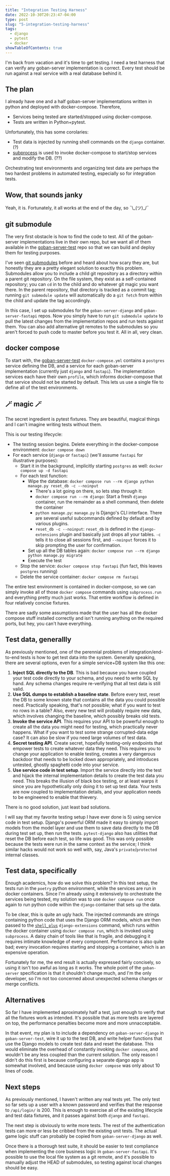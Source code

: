 ```yaml
---
title: "Integration Testing Harness"
date: 2022-10-30T20:23:47-04:00
type: post
slug: "5-integration-testing-harness"
tags:
  - django
  - pytest
  - docker
showTableOfContents: true
---
```


I'm back from vacation and it's time to get testing. I need a test harness that can verify any goban-server implementation is correct. Every test should be run against a real service with a real database behind it. 

## The plan
I already have one and a half goban-server implementations written in python and deployed with docker-compose. Therefore,

* Services being tested are started/stopped using docker-compose.
* Tests are written in Python+pytest.

Unfortunately, this has some corolaries:

* Test data is injected by running shell commands on the `django` container. (?)
* [subprocess](https://docs.python.org/3/library/subprocess.html) is used to invoke docker-compose to start/stop services and modify the DB. (??)

Orchestrating test environments and organizing test data are perhaps the two hardest problems in automated testing, especially so for integration tests.

## Wow, that sounds janky
Yeah, it is. Fortunately, it all works at the end of the day, so ¯\\\_(ツ)_/¯

## git submodule
The very first obstacle is how to find the code to test. All of the goban-server implementations live in their own repo, but we want all of them available in the [goban-server-test](https://github.com/go-recordkeeper/goban-server-test) repo so that we can build and deploy them for testing purposes.

I've seen [git submodules](https://git-scm.com/book/en/v2/Git-Tools-Submodules) before and heard about how scary they are, but honestly they are a pretty elegant solution to exactly this problem. Submodules allow you to include a child git repository as a directory within a parent git repository. On the file system, they exist as a self-contained repository; you can `cd` in to the child and do whatever git magic you want there. In the parent repository, that directory is tracked as a commit tag; running `git submodule update` will automatically do a `git fetch` from within the child and update the tag accordingly.

In this case, I set up submodules for the `goban-server-django` and `goban-server-fastapi` repos. Now you simply have to run `git submodule update` to pull the latest changes from the implementation repos and run tests against them. You can also add alternative git remotes to the submodules so you aren't forced to push code to master before you test it. All in all, very clean.

## docker compose
To start with, the [goban-server-test](https://github.com/go-recordkeeper/goban-server-test) `docker-compose.yml` contains a `postgres` service defining the DB, and a service for each goban-server implementation (currently just `django` and `fastapi`). The implementation services each have their own `profile`, which informs docker-compose that that service should not be started by default. This lets us use a single file to define all of the test environments.

## 🪄 magic 🪄
The secret ingredient is pytest fixtures. They are beautiful, magical things and I can't imagine writing tests without them.

This is our testing lifecycle:

* The testing session begins. Delete everything in the docker-compose environment: `docker compose down`
* For each service (`django` or `fastapi`) (we'll assume `fastapi` for illustrative purposes):
  * Start it in the background, implicitly starting `postgres` as well: `docker compose up -d fastapi`
  * For each test function:
    * Wipe the database: `docker compose run --rm django python manage.py reset_db -c --noinput`
      * There's a lot going on there, so lets step through it:
      * `docker compose run --rm django`: Start a fresh `django` container, run the remainder as a shell command, then delete the container
      * `python manage.py`: `manage.py` is Django's CLI interface. There are several useful subcommands defined by default and by various plugins.
      * `reset_db -c --noinput`: `reset_db` is defined in the `django-extensions` plugin and basically just drops all your tables. `-c` tells it to close all sessions first, and `--noinput` forces it to skip prompting the user for confirmation.
    * Set up all the DB tables again: `docker compose run --rm django python manage.py migrate`
    * Execute the test
  * Stop the service: `docker compose stop fastapi` (fun fact, this leaves `postgres` running)
  * Delete the service container: `docker compose rm fastapi`

The entire test environment is contained in docker-compose, so we can simply invoke all of those `docker compose` commands using `subprocess.run` and everything pretty much just works. That entire workflow is defined in four relatively concise fixtures.

There are sadly some assumptions made that the user has all the docker compose stuff installed correctly and isn't running anything on the required ports, but hey, you can't have everything.

## Test data, generallly
As previously mentioned, one of the perennial problems of integration/end-to-end tests is how to get test data into the system. Generally speaking, there are several options, even for a simple service+DB system like this one:

1. **Inject SQL directly to the DB**. This is bad because you have coupled your test code directly to your schema, and you need to write SQL by hand. Any schema changes require re-verifying that all test data is still valid.
1. **Use SQL dumps to establish a baseline state**. Before every test, reset the DB to some known state that contains all the data you could possible need. Practically speaking, that's not possible; what if you want to test no rows in a table? Also, every new test will probably require new data, which involves changing the baseline, which possibly breaks old tests.
1. **Invoke the service API**. This requires your API to be powerful enough to create all the data you might need for testing, which practically never happens. What if you want to test some strange corrupted-data edge case? It can also be slow if you need large volumes of test data.
1. **Secret testing API**. Create secret, hopefully testing-only endpoints that empower tests to create whatever data they need. This requires you to change your application to enable testing, creates a very dangerous backdoor that needs to be locked down appropriately, and introduces untested, ghostly spaghetti code into your service.
1. **Use service code in test setup**. Import the service directly into the test and hijack the internal implementation details to create the test data you need. This breaks the illusion of black box testing, or at least warps it since you are hypothetically only doing it to set up test data. Your tests are now coupled to implementation details, and your application needs to be engineered to enable that thievery.

There is no good solution, just least bad solutions.

I will say that my favorite testing setup I have ever done is 5) using service code in test setup. Django's powerful ORM made it easy to simply import models from the model layer and use them to save data directly to the DB during test set up, then run the tests. `pytest-django` also has utilities that reset the DB before each test, so life was good. This was only possible because the tests were run in the same context as the service; I think similar hacks would not work so well with, say, Java's `private`/`protected` internal classes.

## Test data, specifically
Enough academics, how do we solve this problem? In this test setup, the tests run in the `poetry` python environment, while the services are run in docker containers. Since I'm already using it extensively to orchestrate the services being tested, my solution was to use `docker compose run` once again to run python code within the `django` container that sets up the data.

To be clear, this is quite an ugly hack. The injected commands are strings containing python code that uses the Django ORM models, which are then passed to the [`shell_plus`](https://django-extensions.readthedocs.io/en/latest/shell_plus.html) `django-extensions` command, which runs within the docker container using `docker compose run`, which is invoked using `subprocess`. A daisy chain of tools like that is fragile, and debugging it requires intimate knowledge of every component. Performance is also quite bad; every invocation requires starting and stopping a container, which is an expensive operation.

Fortunately for me, the end result is actually expressed fairly concisely, so using it isn't too awful as long as it works. The whole point of the `goban-server` specification is that it shouldn't change much, and I'm the only developer, so I'm not too concerned about unexpected schema changes or merge conflicts.

## Alternatives
So far I have implemented aproximately half a test, just enough to verify that all the fixtures work as intended. It's possible that as more tests are layered on top, the performance penalties become more and more unnacceptable.

In that event, my plan is to include a dependency on `goban-server-django` in `goban-server-test`, wire it up to the test DB, and write helper functions that use the Django models to create test data and reset the database. This would eliminate the overhead of constantly invoking `docker compose`, and wouldn't be any less coupled than the current solution. The only reason I didn't do this first is because configuring a separate django app is somewhat involved, and because using `docker compose` was only about 10 lines of code.

## Next steps
As previously mentioned, I haven't written any real tests yet. The only test so far sets up a user with a known password and verifies that the response to `/api/login/` is 200. This is enough to exercise all of the existing lifecycle and test data fixtures, and it passes against both `django` and `fastapi`.

The next step is obviously to write more tests. The rest of the authentication tests can more or less be cribbed from the existing unit tests. The actual game logic stuff can probably be copied from `goban-server-django` as well.

Once there is a thorough test suite, it should be easier to test compliance when implementing the core business logic in `goban-server-fastapi`. It's possible to use the local file system as a git remote, and it's possible to manually adjust the HEAD of submodules, so testing against local changes should be easy.